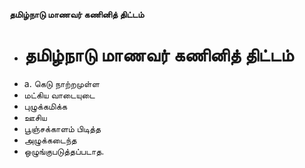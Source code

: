 **தமிழ்நாடு மாணவர் கணினித் திட்டம்**
- # தமிழ்நாடு மாணவர் கணினித் திட்டம்
- a. கெடு நாற்றமுள்ள
- மட்கிய வாடையுடை
- புழுக்கமிக்க
- ஊசிய
- பூஞ்சக்காளம் பிடித்த
- அழுக்கடைந்த
- ஒழுங்குபடுத்தப்படாத.

